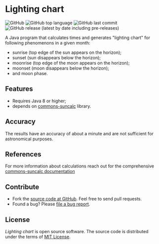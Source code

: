 # Lighting chart
![GitHub](https://img.shields.io/github/license/bartoszreszka/lighting-chart) ![GitHub top language](https://img.shields.io/github/languages/top/bartoszreszka/lighting-chart) ![GitHub last commit](https://img.shields.io/github/last-commit/bartoszreszka/lighting-chart) ![GitHub release (latest by date including pre-releases)](https://img.shields.io/github/v/release/bartoszreszka/lighting-chart?include_prereleases)

A Java program that calculates times and generates "lighting chart" for following phenomenons in a given month:
- sunrise (top edge of the sun appears on the horizon);
- sunset (sun disappears below the horizon);
- moonrise (top edge of the moon appears on the horizon);
- moonset (moon disappears below the horizon);
- and moon phase.

## Features

- Requires Java 8 or higher;
- depends on [commons-suncalc](https://github.com/shred/commons-suncalc) library.

## Accuracy

The results have an accuracy of about a minute and are not sufficient for astronomical purposes.

## References

For more information about calculations reach out for the comprehensive [commons-suncalc documentation](https://shredzone.org/maven/commons-suncalc/)

## Contribute

* Fork the [source code at GitHub](https://github.com/bartoszreszka/lighting-chart). Feel free to send pull requests.
* Found a bug? Please [file a bug report](https://github.com/bartoszreszka/lighting-chart/issues).

## License

_Lighting chart_ is open source software. The source code is distributed under the terms of [MIT License](https://github.com/bartoszreszka/lighting-chart/blob/master/LICENSE).
